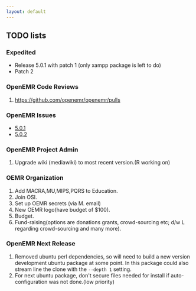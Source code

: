 ```yaml
---
layout: default
---
```

## TODO lists

### Expedited
* Release 5.0.1 with patch 1 (only xampp package is left to do)
* Patch 2

### OpenEMR Code Reviews
1. https://github.com/openemr/openemr/pulls

### OpenEMR Issues
* [5.0.1](https://github.com/openemr/openemr/milestone/4)
* [5.0.2](https://github.com/openemr/openemr/milestone/2)

### OpenEMR Project Admin
1. Upgrade wiki (mediawiki) to most recent version.(R working on)

### OEMR Organization
1. Add MACRA,MU,MIPS,PQRS to Education.
1. Join OSI.
1. Set up OEMR secrets (via M. email)
1. New OEMR logo(have budget of $100).
1. Budget.
1. Fund-raising(options are donations grants, crowd-sourcing etc; d/w L regarding crowd-sourcing and many more).

### OpenEMR Next Release
1. Removed ubuntu perl dependencies, so will need to build a new version development ubuntu package at some point. In this package could also stream line the clone with the `--depth 1` setting.
1. For next ubuntu package, don't secure files needed for install if auto-configuration was not done.(low priority)
